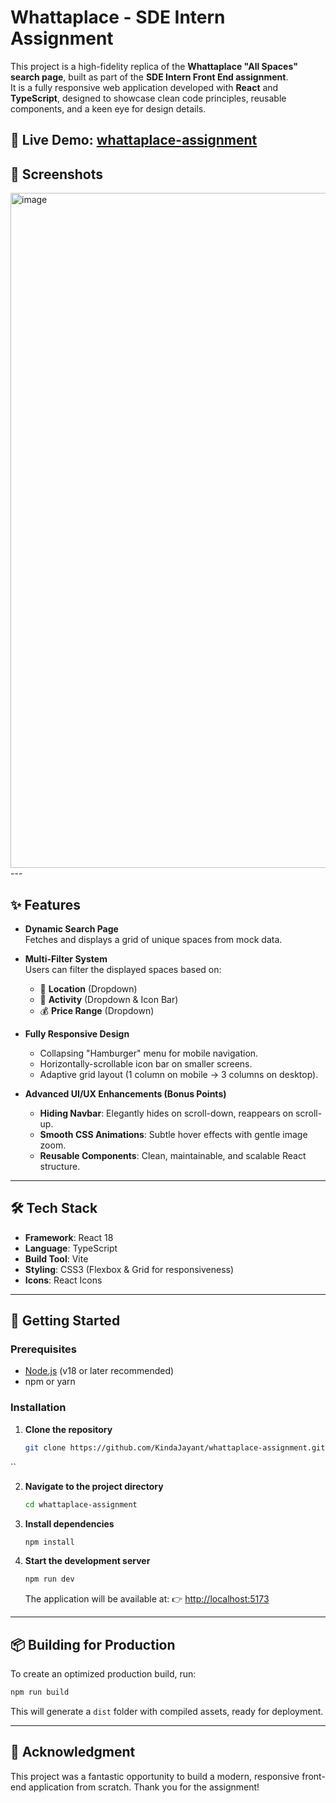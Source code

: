 # Whattaplace - SDE Intern Assignment

This project is a high-fidelity replica of the **Whattaplace "All Spaces" search page**, built as part of the **SDE Intern Front End assignment**.  
It is a fully responsive web application developed with **React** and **TypeScript**, designed to showcase clean code principles, reusable components, and a keen eye for design details.

🔗 **Live Demo**: [whattaplace-assignment](https://whattaplace-assignment-chi.vercel.app/)
---

## 📸 Screenshots
<img width="1920" height="1080" alt="image" src="https://github.com/user-attachments/assets/f866ce02-b99b-4e3a-be00-4e9717bc7ba5" />
---

## ✨ Features

- **Dynamic Search Page**  
  Fetches and displays a grid of unique spaces from mock data.

- **Multi-Filter System**  
  Users can filter the displayed spaces based on:
  - 📍 **Location** (Dropdown)  
  - 🎉 **Activity** (Dropdown & Icon Bar)  
  - 💰 **Price Range** (Dropdown)

- **Fully Responsive Design**
  - Collapsing "Hamburger" menu for mobile navigation.
  - Horizontally-scrollable icon bar on smaller screens.
  - Adaptive grid layout (1 column on mobile → 3 columns on desktop).

- **Advanced UI/UX Enhancements (Bonus Points)**
  - **Hiding Navbar**: Elegantly hides on scroll-down, reappears on scroll-up.
  - **Smooth CSS Animations**: Subtle hover effects with gentle image zoom.
  - **Reusable Components**: Clean, maintainable, and scalable React structure.

---

## 🛠 Tech Stack

- **Framework**: React 18  
- **Language**: TypeScript  
- **Build Tool**: Vite  
- **Styling**: CSS3 (Flexbox & Grid for responsiveness)  
- **Icons**: React Icons  

---

## 🚀 Getting Started

### Prerequisites
- [Node.js](https://nodejs.org/) (v18 or later recommended)  
- npm or yarn

### Installation

1. **Clone the repository**
   ```bash
   git clone https://github.com/KindaJayant/whattaplace-assignment.git
``

2. **Navigate to the project directory**

   ```bash
   cd whattaplace-assignment
   ```

3. **Install dependencies**

   ```bash
   npm install
   ```

4. **Start the development server**

   ```bash
   npm run dev
   ```

   The application will be available at:
   👉 [http://localhost:5173](http://localhost:5173)

---

## 📦 Building for Production

To create an optimized production build, run:

```bash
npm run build
```

This will generate a `dist` folder with compiled assets, ready for deployment.

---

## 🙌 Acknowledgment

This project was a fantastic opportunity to build a modern, responsive front-end application from scratch.
Thank you for the assignment!


